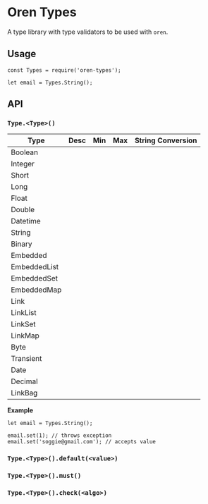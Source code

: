 # Oren Types

A type library with type validators to be used with `oren`.

## Usage

    const Types = require('oren-types');

    let email = Types.String();

## API

### `Type.<Type>()`

| Type | Desc | Min | Max | String Conversion |
|------|------|-----|-----|-------------------|
| Boolean | | | | |
| Integer | | | | |
| Short | | | | |
| Long | | | | |
| Float | | | | |
| Double | | | | |
| Datetime | | | | |
| String | | | | |
| Binary | | | | |
| Embedded | | | | |
| EmbeddedList | | | | |
| EmbeddedSet | | | | |
| EmbeddedMap | | | | |
| Link | | | | |
| LinkList | | | | |
| LinkSet | | | | |
| LinkMap | | | | |
| Byte | | | | |
| Transient | | | | |
| Date | | | | |
| Decimal | | | | | 
| LinkBag | | | | |

**Example**

    let email = Types.String();

    email.set(1); // throws exception
    email.set('soggie@gmail.com'); // accepts value

### `Type.<Type>().default(<value>)`

### `Type.<Type>().must()`

### `Type.<Type>().check(<algo>)`

